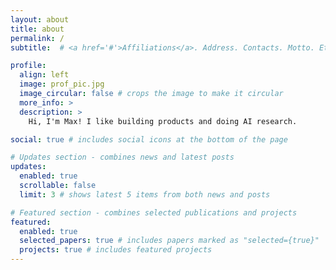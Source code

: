 ```yaml
---
layout: about
title: about
permalink: /
subtitle:  # <a href='#'>Affiliations</a>. Address. Contacts. Motto. Etc.

profile:
  align: left
  image: prof_pic.jpg
  image_circular: false # crops the image to make it circular
  more_info: >
  description: >
    Hi, I'm Max! I like building products and doing AI research.

social: true # includes social icons at the bottom of the page

# Updates section - combines news and latest posts
updates:
  enabled: true
  scrollable: false
  limit: 3 # shows latest 5 items from both news and posts

# Featured section - combines selected publications and projects  
featured:
  enabled: true
  selected_papers: true # includes papers marked as "selected={true}"
  projects: true # includes featured projects
---
```

